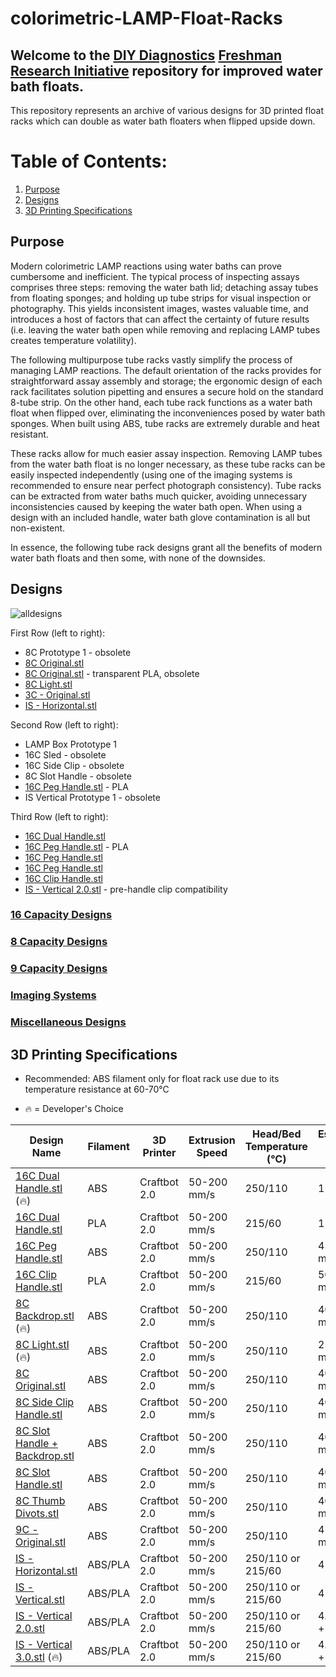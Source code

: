 # colorimetric-LAMP-Float-Racks

## Welcome to the  [DIY Diagnostics](https://diystream.cns.utexas.edu/ "DIY Diagnostics")  [Freshman Research Initiative](https://cns.utexas.edu/fri "Freshman Research Initiative") repository for improved water bath floats.

This repository represents an archive of various designs for 3D printed float racks which can double as water bath floaters when flipped upside down.

# Table of Contents:
1. [Purpose](#Purpose)
2. [Designs](#Designs)
3. [3D Printing Specifications](#3D-Printing-Specifications)

## Purpose
Modern colorimetric LAMP reactions using water baths can prove cumbersome and inefficient. The typical process of inspecting assays comprises three steps: removing the water bath lid; detaching assay tubes from floating sponges; and holding up tube strips for visual inspection or photography. This yields inconsistent images, wastes valuable time, and introduces a host of factors that can affect the certainty of future results (i.e. leaving the water bath open while removing and replacing LAMP tubes creates temperature volatility).

The following multipurpose tube racks vastly simplify the process of managing LAMP reactions. The default orientation of the racks provides for straightforward assay assembly and storage; the ergonomic design of each rack facilitates solution pipetting and ensures a secure hold on the standard 8-tube strip. On the other hand, each tube rack functions as a water bath float when flipped over, eliminating the inconveniences posed by water bath sponges. When built using ABS, tube racks are extremely durable and heat resistant.

These racks allow for much easier assay inspection. Removing LAMP tubes from the water bath float is no longer necessary, as these tube racks can be easily inspected independently (using one of the imaging systems is recommended to ensure near perfect photograph consistency). Tube racks can be extracted from water baths much quicker, avoiding unnecessary inconsistencies caused by keeping the water bath open. When using a design with an included handle, water bath glove contamination is all but non-existent.

In essence, the following tube rack designs grant all the benefits of modern water bath floats and then some, with none of the downsides.

## Designs
![alldesigns](https://i.imgur.com/1BKfuTm.jpg)

First Row (left to right):
- 8C Prototype 1 - obsolete
- [8C Original.stl]
- [8C Original.stl] - transparent PLA, obsolete
- [8C Light.stl]
- [3C - Original.stl]
- [IS - Horizontal.stl]

Second Row (left to right):
- LAMP Box Prototype 1
- 16C Sled - obsolete
- 16C Side Clip - obsolete
- 8C Slot Handle - obsolete
- [16C Peg Handle.stl] - PLA
- IS Vertical Prototype 1 - obsolete

Third Row (left to right):
- [16C Dual Handle.stl]
- [16C Peg Handle.stl] - PLA
- [16C Peg Handle.stl]
- [16C Peg Handle.stl]
- [16C Clip Handle.stl]
- [IS - Vertical 2.0.stl] - pre-handle clip compatibility

### [16 Capacity Designs](https://github.com/diydiagnostics/LAMP-Float-Racks/tree/master/16%20Capacity%20Designs)


### [8 Capacity Designs](https://github.com/diydiagnostics/LAMP-Float-Racks/tree/master/8%20Capacity%20Designs)


### [9 Capacity Designs](https://github.com/diydiagnostics/LAMP-Float-Racks/tree/master/9%20Capacity%20Designs)


### [Imaging Systems](https://github.com/diydiagnostics/LAMP-Float-Racks/tree/master/Imaging%20System%20Designs)


### [Miscellaneous Designs](https://github.com/diydiagnostics/LAMP-Float-Racks/tree/master/Miscellaneous%20Designs)


## 3D Printing Specifications

- Recommended: ABS filament only for float rack use due to its temperature resistance at 60-70℃

- 🔥 = Developer's Choice

Design Name | Filament  | 3D Printer  | Extrusion Speed | Head/Bed Temperature (℃)  | Estimated Print Time
----- | ------  | --------- | --------- | ---------|  --------
[16C Dual Handle.stl] (🔥)  | ABS | Craftbot 2.0  | 50-200 mm/s | 250/110 | 1 hour
[16C Dual Handle.stl] | PLA | Craftbot 2.0  | 50-200 mm/s | 215/60  | 1 hour
[16C Peg Handle.stl] | ABS | Craftbot 2.0  |  50-200 mm/s | 250/110 | 45 minutes
[16C Clip Handle.stl] | PLA | Craftbot 2.0  | 50-200 mm/s | 215/60 | 50 minutes
[8C Backdrop.stl] (🔥)  | ABS | Craftbot 2.0  | 50-200 mm/s | 250/110 | 40 minutes
[8C Light.stl] (🔥)  | ABS | Craftbot 2.0  |  50-200 mm/s | 250/110 | 25 minutes
[8C Original.stl] | ABS | Craftbot 2.0  | 50-200 mm/s | 250/110 | 40 minutes
[8C Side Clip Handle.stl] | ABS | Craftbot 2.0  | 50-200 mm/s | 250/110 | 40 minutes
[8C Slot Handle + Backdrop.stl] | ABS | Craftbot 2.0  | 50-200 mm/s | 250/110 | 40 minutes
[8C Slot Handle.stl]  | ABS | Craftbot 2.0  | 50-200 mm/s | 250/110 | 40 minutes
[8C Thumb Divots.stl] | ABS | Craftbot 2.0  | 50-200 mm/s | 250/110 | 40 minutes
[9C - Original.stl] | ABS | Craftbot 2.0  | 50-200 mm/s | 250/110 | 45 minutes
[IS - Horizontal.stl]  | ABS/PLA | Craftbot 2.0  |  50-200 mm/s | 250/110 or 215/60 | 4 hours +
[IS - Vertical.stl]  | ABS/PLA | Craftbot 2.0  |  50-200 mm/s | 250/110 or 215/60 | 4 hours +
[IS - Vertical 2.0.stl]   | ABS/PLA | Craftbot 2.0  |  50-200 mm/s | 250/110 or 215/60 | 4.5 hours +
[IS - Vertical 3.0.stl] (🔥)  | ABS/PLA | Craftbot 2.0  | 50-200 mm/s | 250/110 or 215/60 | 4.5 hours +


[16C Dual Handle.stl]: https://github.com/diydiagnostics/LAMP-Float-Racks/blob/master/16%20Capacity%20Designs/16C%20-%20Dual%20Handle.stl
[16C Dual Handle.stl]: https://github.com/diydiagnostics/LAMP-Float-Racks/blob/master/16%20Capacity%20Designs/16C%20-%20Dual%20Handle.stl
[16C Peg Handle.stl]: https://github.com/diydiagnostics/LAMP-Float-Racks/blob/master/16%20Capacity%20Designs/16C%20-%20Peg%20Handle.stl
[16C Clip Handle.stl]: https://github.com/diydiagnostics/LAMP-Float-Racks/blob/master/16%20Capacity%20Designs/16C%20-%20Clip%20Handle.stl
[8C Backdrop.stl]: https://github.com/diydiagnostics/LAMP-Float-Racks/blob/master/8%20Capacity%20Designs/8C%20-%20Backdrop.stl
[8C Light.stl]: https://github.com/diydiagnostics/LAMP-Float-Racks/blob/master/8%20Capacity%20Designs/8C%20-%20Light.stl
[8C Original.stl]: https://github.com/diydiagnostics/LAMP-Float-Racks/blob/master/8%20Capacity%20Designs/8C%20-%20Original.stl
[8C Side Clip Handle.stl]: https://github.com/diydiagnostics/LAMP-Float-Racks/blob/master/8%20Capacity%20Designs/8C%20-%20Side%20Clip%20Handle.stl
[8C Slot Handle + Backdrop.stl]: https://github.com/diydiagnostics/LAMP-Float-Racks/blob/master/8%20Capacity%20Designs/8C%20-%20Slot%20Handle%20%2B%20Backdrop.stl
[8C Slot Handle.stl]: https://github.com/diydiagnostics/LAMP-Float-Racks/blob/master/8%20Capacity%20Designs/8C%20-%20Slot%20Handle.stl
[8C Thumb Divots.stl]: https://github.com/diydiagnostics/LAMP-Float-Racks/blob/master/8%20Capacity%20Designs/8C%20-%20Thumb%20Divots.stl
[9C - Original.stl]: https://github.com/diydiagnostics/LAMP-Float-Racks/blob/master/9%20Capacity%20Designs/9C%20-%20Original.stl
[IS - Horizontal.stl]: https://github.com/diydiagnostics/LAMP-Float-Racks/blob/master/Imaging%20System%20Designs/IS%20-%20Horizontal.stl
[IS - Vertical.stl]: https://github.com/diydiagnostics/LAMP-Float-Racks/blob/master/Imaging%20System%20Designs/IS%20-%20Vertical.stl
[IS - Vertical 2.0.stl]: https://github.com/diydiagnostics/LAMP-Float-Racks/blob/master/Imaging%20System%20Designs/IS%20-%20Vertical%202.0.stl
[IS - Vertical 3.0.stl]: https://github.com/diydiagnostics/LAMP-Float-Racks/blob/master/Imaging%20System%20Designs/IS%20-%20Vertical%203.0.stl
[3C - Original.stl]: https://github.com/diydiagnostics/pHLAMP-Float-Racks/blob/master/Miscellaneous%20Designs/3C%20-%20Original.stl
